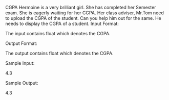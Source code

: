 CGPA
Hermoine is a very brilliant girl. She has completed her Semester exam. She is eagerly waiting for her CGPA. Her class adviser, Mr.Tom need to upload the CGPA of the student. Can you help him out for the same. He needs to display the CGPA of a student.
Input Format:

The input contains float which denotes the CGPA.

Output Format:

The output contains float which denotes the CGPA.

Sample Input:

4.3

Sample Output:

4.3
